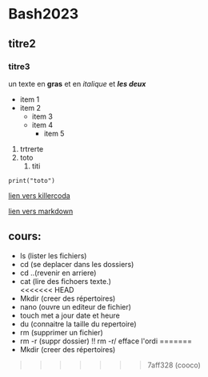 # Bash2023
## titre2
### titre3

un texte en **gras** et en *italique* et ***les deux***

- item 1
- item 2
  - item 3
  - item 4
    - item 5

1. trtrerte
2. toto
   1. titi


`print("toto")`

[lien vers killercoda](https://killercoda.com/emelin)


[lien vers markdown](https://www.markdownguide.org/cheat-sheet/)

## cours:
- ls (lister les fichiers)
- cd (se deplacer dans les dossiers)
- cd ..(revenir en arriere)
- cat (lire des fichoers texte.)  
<<<<<<< HEAD
- Mkdir (creer des répertoires)
- nano (ouvre un editeur de fichier)
- touch met a jour date et heure
- du (connaitre la taille du repertoire)
- rm (supprimer un fichier)
- rm -r (suppr dossier)
!! rm -r/ efface l'ordi
=======
- Mkdir (creer des répertoires)
>>>>>>> 7aff328 (cooco)
